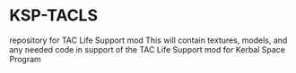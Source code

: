 KSP-TACLS
=========

repository for TAC Life Support mod
This will contain textures, models, and any needed code in support of the TAC Life Support mod for Kerbal Space Program
